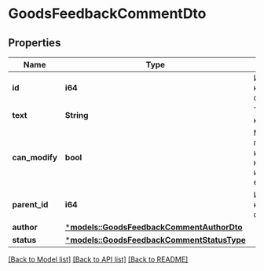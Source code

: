 # GoodsFeedbackCommentDto

## Properties
Name | Type | Description | Notes
------------ | ------------- | ------------- | -------------
**id** | **i64** | Идентификатор комментария к отзыву.  | 
**text** | **String** | Текст комментария. | 
**can_modify** | **bool** | Может ли продавец изменять комментарий или удалять его. | [optional] [default to None]
**parent_id** | **i64** | Идентификатор комментария к отзыву.  | [optional] [default to None]
**author** | [***models::GoodsFeedbackCommentAuthorDto**](GoodsFeedbackCommentAuthorDTO.md) |  | 
**status** | [***models::GoodsFeedbackCommentStatusType**](GoodsFeedbackCommentStatusType.md) |  | 

[[Back to Model list]](../README.md#documentation-for-models) [[Back to API list]](../README.md#documentation-for-api-endpoints) [[Back to README]](../README.md)


